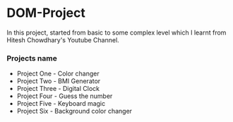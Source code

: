 # DOM-Project
In this project, started from basic to some complex level which I learnt from Hitesh Chowdhary's Youtube Channel.
### Projects name
* Project One - Color changer
* Project Two - BMI Generator
* Project Three - Digital Clock
* Project Four - Guess the number
* Project Five - Keyboard magic
* Project Six - Background color changer
  
